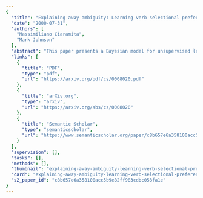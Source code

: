 ```yaml
---
{
  "title": "Explaining away ambiguity: Learning verb selectional preference with Bayesian networks",
  "date": "2000-07-31",
  "authors": [
    "Massimiliano Ciaramita",
    "Mark Johnson"
  ],
  "abstract": "This paper presents a Bayesian model for unsupervised learning of verb selectional preferences. For each verb the model creates a Bayesian network whose architecture is determined by the lexical hicrarchy of Wordnet and whose parameters are estimated from a list of verb-object pairs found from a corpus. \"Explaining away\", a well-known property of Bayesian networks, helps the model deal in a natural fashion with word sense ambiguity in the training data. On a word sense disambiguation test our model performed better than other state of the art systems for unsupervised learning of selectional preferences. Computational complexity problems, ways of improving this approach and methods for implementing \"explaining away\" in other graphical frameworks are discussed.",
  "links": [
    {
      "title": "PDF",
      "type": "pdf",
      "url": "https://arxiv.org/pdf/cs/0008020.pdf"
    },
    {
      "title": "arXiv.org",
      "type": "arxiv",
      "url": "https://arxiv.org/abs/cs/0008020"
    },
    {
      "title": "Semantic Scholar",
      "type": "semanticscholar",
      "url": "https://www.semanticscholar.org/paper/c8b657e6a358100acc5b9e82ff983cdbc053fa1e"
    }
  ],
  "supervision": [],
  "tasks": [],
  "methods": [],
  "thumbnail": "explaining-away-ambiguity-learning-verb-selectional-preference-with-bayesian-networks-thumb.jpg",
  "card": "explaining-away-ambiguity-learning-verb-selectional-preference-with-bayesian-networks-card.jpg",
  "s2_paper_id": "c8b657e6a358100acc5b9e82ff983cdbc053fa1e"
}
---
```


